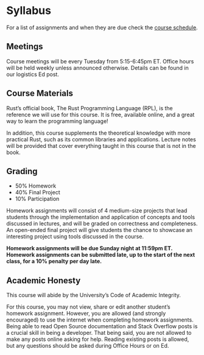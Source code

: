 # Syllabus


For a list of assignments and when they are due check the [course schedule](./schedule.md).

## Meetings
Course meetings will be every Tuesday from 5:15-6:45pm ET. Office hours will be held weekly unless announced otherwise. Details can be found in our logistics Ed post.

## Course Materials
Rust’s official book, The Rust Programming Language (RPL), is the reference we will use for this course. It is free, available online, and a great way to learn the programming language!

In addition, this course supplements the theoretical knowledge with more practical Rust, such as its common libraries and applications. Lecture notes will be provided that cover everything taught in this course that is not in the book. 

## Grading
- 50% Homework
- 40% Final Project
- 10% Participation

Homework assignments will consist of 4 medium-size projects that lead students through the implementation and application of concepts and tools discussed in lectures, and will be graded on correctness and completeness. An open-ended final project will give students the chance to showcase an interesting project using tools discussed in the course.

**Homework assignments will be due Sunday night at 11:59pm ET. Homework assignments can be submitted late, up to the start of the next class, for a 10% penalty per day late.**

## Academic Honesty
This course will abide by the University’s Code of Academic Integrity.

For this course, you may not view, share or edit another student’s homework assignment. However, you are allowed (and strongly encouraged) to use the internet when completing homework assignments. Being able to read Open Source documentation and Stack Overflow posts is a crucial skill in being a developer. That being said, you are not allowed to make any posts online asking for help. Reading existing posts is allowed, but any questions should be asked during Office Hours or on Ed.


